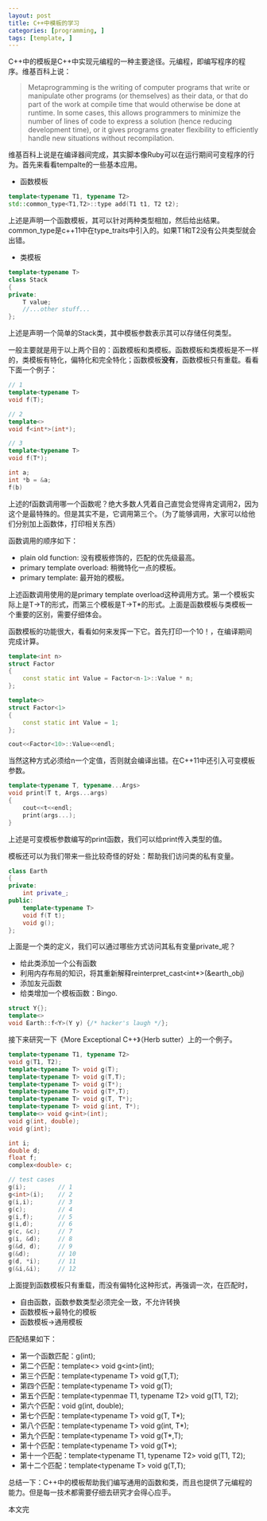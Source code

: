```yaml
---
layout: post
title: C++中模板的学习
categories: [programming, ]
tags: [template, ]
---
```



C++中的模板是C++中实现元编程的一种主要途径。元编程，即编写程序的程序。维基百科上说：
>Metaprogramming is the writing of computer programs that write or manipulate other programs (or themselves) as their data, or that do part of the work at compile time that would otherwise be done at runtime. In some cases, this allows programmers to minimize the number of lines of code to express a solution (hence reducing development time), or it gives programs greater flexibility to efficiently handle new situations without recompilation.

维基百科上说是在编译器间完成，其实脚本像Ruby可以在运行期间可变程序的行为。首先来看看tempalte的一些基本应用。

+ 函数模板

```cpp
template<typename T1, typename T2>
std::common_type<T1,T2>::type add(T1 t1, T2 t2);
```

上述是声明一个函数模板，其可以针对两种类型相加，然后给出结果。common_type是c++11中在type_traits中引入的。如果T1和T2没有公共类型就会出错。

+ 类模板

```cpp
template<typename T>
class Stack
{
private:
	T value;
	//...other stuff...
};
```

上述是声明一个简单的Stack类，其中模板参数表示其可以存储任何类型。

一般主要就是用于以上两个目的：函数模板和类模板。函数模板和类模板是不一样的，类模板有特化，偏特化和完全特化；函数模板**没有**，函数模板只有重载。看看下面一个例子：

```cpp
// 1
template<typename T>
void f(T);

// 2
template<>
void f<int*>(int*);

// 3
template<typename T>
void f(T*);

int a;
int *b = &a;
f(b)
```

上述的f函数调用哪一个函数呢？绝大多数人凭着自己直觉会觉得肯定调用2，因为这个是最特殊的。但是其实不是，它调用第三个。（为了能够调用，大家可以给他们分别加上函数体，打印相关东西）

函数调用的顺序如下：

+ plain old function: 没有模板修饰的，匹配的优先级最高。
+ primary template overload: 稍微特化一点的模板。
+ primary template: 最开始的模板。

上述函数调用使用的是primary template overload这种调用方式。第一个模板实际上是T-\>T的形式，而第三个模板是T-\>T\*的形式。上面是函数模板与类模板一个重要的区别，需要仔细体会。

函数模板的功能很大，看看如何来发挥一下它。首先打印一个10！，在编译期间完成计算。

```cpp
template<int n>
struct Factor
{
	const static int Value = Factor<n-1>::Value * n;
};

template<>
struct Factor<1>
{
	const static int Value = 1;
};

cout<<Factor<10>::Value<<endl;
```

当然这种方式必须给n一个定值，否则就会编译出错。在C++11中还引入可变模板参数。

```cpp
template<typename T, typename...Args>
void print(T t, Args...args)
{
	cout<<t<<endl;
	print(args...);
}
```

上述是可变模板参数编写的print函数，我们可以给print传入类型的值。

模板还可以为我们带来一些比较奇怪的好处：帮助我们访问类的私有变量。

```cpp
class Earth
{
private:
	int private_;
public:
	template<typename T>
	void f(T t);
	void g();
};
```

上面是一个类的定义，我们可以通过哪些方式访问其私有变量private\_呢？

+ 给此类添加一个公有函数
+ 利用内存布局的知识，将其重新解释reinterpret\_cast<int*>(&earth\_obj)
+ 添加友元函数
+ 给类增加一个模板函数：Bingo.

```cpp
struct Y{};
template<>
void Earth::f<Y>(Y y) {/* hacker's laugh */};
```

接下来研究一下《More Exceptional C++》（Herb sutter）上的一个例子。

```cpp
template<typename T1, typename T2>
void g(T1, T2);
template<typename T> void g(T);
template<typename T> void g(T,T);
template<typename T> void g(T*);
template<typename T> void g(T*,T);
template<typename T> void g(T, T*);
template<typename T> void g(int, T*);
template<> void g<int>(int);
void g(int, double);
void g(int);

int i;
double d;
float f;
complex<double> c;

// test cases
g(i);         // 1
g<int>(i);    // 2
g(i,i);       // 3
g(c);         // 4
g(i,f);       // 5
g(i,d);       // 6
g(c, &c);     // 7
g(i, &d);     // 8
g(&d, d);     // 9
g(&d);        // 10
g(d, *i);     // 11
g(&i,&i);     // 12
```

上面提到函数模板只有重载，而没有偏特化这种形式，再强调一次，在匹配时，

+ 自由函数，函数参数类型必须完全一致，不允许转换
+ 函数模板-\>最特化的模板
+ 函数模板-\>通用模板

匹配结果如下：

+ 第一个函数匹配：g(int);
+ 第二个匹配：template<\> void g<int\>(int);
+ 第三个匹配：template<typename T\> void g(T,T);
+ 第四个匹配：template<typename T\> void g(T);
+ 第五个匹配：template<typenmae T1, typename T2\> void g(T1, T2);
+ 第六个匹配：void g(int, double);
+ 第七个匹配：template<typename T\> void g(T, T*);
+ 第八个匹配：template<typename T\> void g(int, T*);
+ 第九个匹配：template<typename T\> void g(T*,T);
+ 第十个匹配：template<typename T\> void g(T*);
+ 第十一个匹配：template<typename T1, typename T2\> void g(T1, T2);
+ 第十二个匹配：template<typename T\> void g(T,T);

总结一下：C++中的模板帮助我们编写通用的函数和类，而且也提供了元编程的能力。但是每一技术都需要仔细去研究才会得心应手。

本文完

